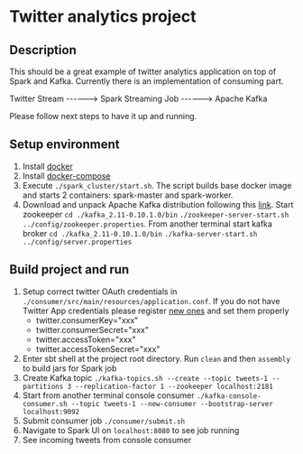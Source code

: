 Twitter analytics project
=========================

Description
-----------
This should be a great example of twitter analytics application on top of Spark and Kafka.
Currently there is an implementation of consuming part.

Twitter Stream ------> Spark Streaming Job ------> Apache Kafka

Please follow next steps to have it up and running.

Setup environment
-----------------

1. Install [docker](https://docs.docker.com/engine/installation/)
2. Install [docker-compose](https://docs.docker.com/compose/install/)
3. Execute `./spark_cluster/start.sh`. The script builds base docker image
   and starts 2 containers: spark-master and spark-worker.
4. Download and unpack Apache Kafka distribution following this [link](http://apache.volia.net/kafka/0.10.1.0/kafka_2.11-0.10.1.0.tgz).
   Start zookeeper `cd ./kafka_2.11-0.10.1.0/bin` `./zookeeper-server-start.sh ../config/zookeeper.properties`. 
   From another terminal start kafka broker `cd ./kafka_2.11-0.10.1.0/bin` `./kafka-server-start.sh ../config/server.properties`

Build project and run
---------------------

1. Setup correct twitter OAuth credentials in `./consumer/src/main/resources/application.conf`. 
   If you do not have Twitter App credentials please register [new ones](https://dev.twitter.com/oauth/overview/application-owner-access-tokens) and set them properly
      - twitter.consumerKey="xxx"
      - twitter.consumerSecret="xxx"
      - twitter.accessToken="xxx"
      - twitter.accessTokenSecret="xxx"
2. Enter sbt shell at the project root directory. Run `clean` and then `assembly` to build jars for Spark job
3. Create Kafka topic `./kafka-topics.sh --create --topic tweets-1 --partitions 3 --replication-factor 1 --zookeeper localhost:2181`
4. Start from another terminal console consumer `./kafka-console-consumer.sh --topic tweets-1 --new-consumer --bootstrap-server localhost:9092`
5. Submit consumer job `./consumer/submit.sh`
6. Navigate to Spark UI on `localhost:8080` to see job running
7. See incoming tweets from console consumer
